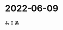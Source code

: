# 2022-06-09

共 0 条

<!-- BEGIN WEIBO -->
<!-- 最后更新时间 Thu Jun 09 2022 03:12:58 GMT+0800 (China Standard Time) -->

<!-- END WEIBO -->

